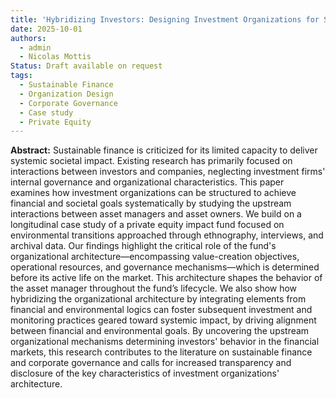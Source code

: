```yaml
---
title: 'Hybridizing Investors: Designing Investment Organizations for Social Impact'
date: 2025-10-01
authors:
  - admin
  - Nicolas Mottis
Status: Draft available on request
tags:
  - Sustainable Finance
  - Organization Design
  - Corporate Governance
  - Case study
  - Private Equity
---
```

**Abstract:** Sustainable finance is criticized for its limited capacity to deliver systemic societal impact. Existing research has primarily focused on interactions between investors and companies, neglecting investment firms' internal governance and organizational characteristics. This paper examines how investment organizations can be structured to achieve financial and societal goals systematically by studying the upstream interactions between asset managers and asset owners. We build on a longitudinal case study of a private equity impact fund focused on environmental transitions approached through ethnography, interviews, and archival data. Our findings highlight the critical role of the fund's organizational architecture—encompassing value-creation objectives, operational resources, and governance mechanisms—which is determined before its active life on the market. This architecture shapes the behavior of the asset manager throughout the fund’s lifecycle. We also show how hybridizing the organizational architecture by integrating elements from financial and environmental logics can foster subsequent investment and monitoring practices geared toward systemic impact, by driving alignment between financial and environmental goals. By uncovering the upstream organizational mechanisms determining investors' behavior in the financial markets, this research contributes to the literature on sustainable finance and corporate governance and calls for increased transparency and disclosure of the key characteristics of investment organizations' architecture.